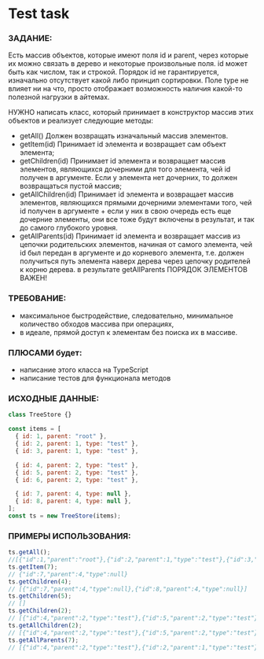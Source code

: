 # Test task

### ЗАДАНИЕ:

Есть массив объектов, которые имеют поля id и parent, через которые их можно связать в дерево и некоторые произвольные поля. id может быть как числом, так и строкой. Порядок id не гарантируется, изначально отсутствует какой либо принцип сортировки. Поле type не влияет ни на что, просто отображает возможность наличия какой-то полезной нагрузки в айтемах.

НУЖНО написать класс, который принимает в конструктор массив этих объектов и реализует следующие методы:

- getAll() Должен возвращать изначальный массив элементов.
- getItem(id) Принимает id элемента и возвращает сам объект элемента;
- getChildren(id) Принимает id элемента и возвращает массив элементов, являющихся дочерними для того элемента,
  чей id получен в аргументе. Если у элемента нет дочерних, то должен возвращаться пустой массив;
- getAllChildren(id) Принимает id элемента и возвращает массив элементов, являющихся прямыми дочерними элементами того,
  чей id получен в аргументе + если у них в свою очередь есть еще дочерние элементы, они все тоже будут включены в результат,
  и так до самого глубокого уровня.
- getAllParents(id) Принимает id элемента и возвращает массив из цепочки родительских элементов,
  начиная от самого элемента, чей id был передан в аргументе и до корневого элемента,
  т.е. должен получиться путь элемента наверх дерева через цепочку родителей к корню дерева.
  в результате getAllParents ПОРЯДОК ЭЛЕМЕНТОВ ВАЖЕН!

### ТРЕБОВАНИЕ:

- максимальное быстродействие, следовательно, минимальное количество обходов массива при операциях,
- в идеале, прямой доступ к элементам без поиска их в массиве.

### ПЛЮСАМИ будет:

- написание этого класса на TypeScript
- написание тестов для функционала методов

### ИСХОДНЫЕ ДАННЫЕ:

```javascript
class TreeStore {}

const items = [
  { id: 1, parent: "root" },
  { id: 2, parent: 1, type: "test" },
  { id: 3, parent: 1, type: "test" },

  { id: 4, parent: 2, type: "test" },
  { id: 5, parent: 2, type: "test" },
  { id: 6, parent: 2, type: "test" },

  { id: 7, parent: 4, type: null },
  { id: 8, parent: 4, type: null },
];
const ts = new TreeStore(items);
```

### ПРИМЕРЫ ИСПОЛЬЗОВАНИЯ:

```javascript
ts.getAll();
//[{"id":1,"parent":"root"},{"id":2,"parent":1,"type":"test"},{"id":3,"parent":1,"type":"test"},{"id":4,"parent":2,"type":"test"},{"id":5,"parent":2,"type":"test"},{"id":6,"parent":2,"type":"test"},{"id":7,"parent":4,"type":null},{"id":8,"parent":4,"type":null}]
ts.getItem(7);
// {"id":7,"parent":4,"type":null}
ts.getChildren(4);
// [{"id":7,"parent":4,"type":null},{"id":8,"parent":4,"type":null}]
ts.getChildren(5);
// []
ts.getChildren(2);
// [{"id":4,"parent":2,"type":"test"},{"id":5,"parent":2,"type":"test"},{"id":6,"parent":2,"type":"test"}]
ts.getAllChildren(2);
// [{"id":4,"parent":2,"type":"test"},{"id":5,"parent":2,"type":"test"},{"id":6,"parent":2,"type":"test"},{"id":7,"parent":4,"type":null},{"id":8,"parent":4,"type":null}]
ts.getAllParents(7);
// [{"id":4,"parent":2,"type":"test"},{"id":2,"parent":1,"type":"test"},{"id":1,"parent":"root"}]
```
